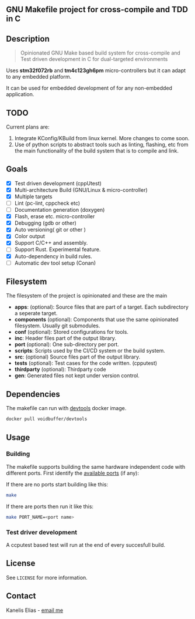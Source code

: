 ## GNU Makefile project for cross-compile and TDD in C

## Description

> Opinionated GNU Make based build system for cross-compile and Test driven development in C for
> dual-targeted environments

Uses **stm32f072rb** and **tm4c123gh6pm** micro-controllers but it can adapt to any
embedded platform.

It can be used for embedded development of for any non-embedded application.

## TODO

Current plans are:

1. Integrate KConfig/KBuild from linux kernel. More changes to come soon.
2. Use of python scripts to abstract tools such as linting, flashing, etc from the main functionality of the build system that is to compile and link.

## Goals

- [x] Test driven development (cppUtest)
- [x] Multi-architecture Build (GNU/Linux & micro-controller)
- [x] Multiple targets
- [ ] Lint (pc-lint, cppcheck etc)
- [ ] Documentation generation (doxygen)
- [x] Flash, erase etc. micro-controller
- [x] Debugging (gdb or other)
- [x] Auto versioning( git or other )
- [x] Color output
- [x] Support C/C++ and assembly.
- [ ] Support Rust. Experimental feature.
- [x] Auto-dependency in build rules.
- [ ] Automatic dev tool setup (Conan)

## Filesystem

The filesystem of the project is opinionated and these are the main

- **apps**: (optional): Source files that are part of a target. Each subdirectory a seperate target.
- **components** (optional): Components that use the same opinionated filesystem. Usually git submodules.
- **conf** (optional): Stored configurations for tools.
- **inc**: Header files part of the output library.
- **port** (optional): One sub-directory per port.
- **scripts**: Scripts used by the CI/CD system or the build system.
- **src**: (optional) Source files part of the output library.
- **tests** (optional): Test cases for the code written. (cpputest)
- **thirdparty** (optional): Thirdparty code
- **gen**: Generated files not kept under version control.

## Dependencies

The makefile can run with [devtools](https://hub.docker.com/r/voidbuffer/devtools) docker image.

```sh
docker pull voidbuffer/devtools
```

## Usage

### Building

The makefile supports building the same hardware independent code with different ports.
First identify the [available ports](port) (if any):

If there are no ports start building like this:

```sh
make
```

If there are ports then run it like this:

```sh
make PORT_NAME=<port name>
```

### Test driver development

A ccputest based test will run at the end of every succesfull build.

## License

See `LICENSE` for more information.

## Contact

Kanelis Elias - [email me](mailto:e.kanelis@voidbuffer.com)
